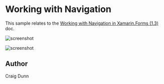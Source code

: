 Working with Navigation
==============

This sample relates to the [Working with Navigation in Xamarin.Forms (1.3)](http://developer.xamarin.com/guides/cross-platform/xamarin-forms/working-with/navigation) doc.

![screenshot](https://raw.githubusercontent.com/xamarin/xamarin-forms-samples/master/WorkingWithNavigation/Screenshots/navigation-ios.png "Navigation")

![screenshot](https://raw.githubusercontent.com/xamarin/xamarin-forms-samples/master/WorkingWithNavigation/Screenshots/navigation-android.png "Navigation")

Author
------

Craig Dunn

